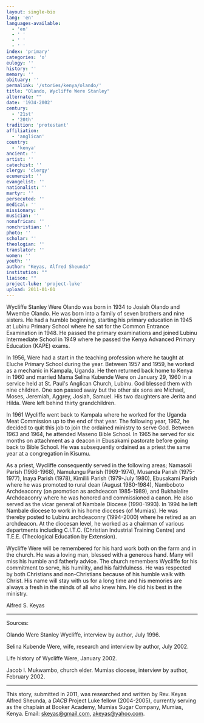 ```yaml
---
layout: single-bio
lang: 'en'
languages-available:
  - 'en'
  - ' '
  - ' '
  - ' '
index: 'primary'
categories: 'o'
eulogy: ''
history: ''
memory: ''
obituary: ''
permalink: '/stories/kenya/olando/'
title: "Olando, Wycliffe Were Stanley"
alternate: ""
date: '1934-2002'
century:
  - '21st'
  - '20th'
tradition: 'protestant'
affiliation:
  - 'anglican'
country:
  - 'kenya'
ancient: ''
artist: ''
catechist: ''
clergy: 'clergy'
ecumenist: ''
evangelist: ''
nationalist: ''
martyr: ''
persecuted: ''
medical: ''
missionary: ''
musician: ''
nonafrican: ''
nonchristian: ''
photo: ''
scholar: ''
theologian: ''
translator: ''
women: ''
youth: ''
author: "Keyas, Alfred Sheunda"
institution: ""
liaison: ""
project-luke: 'project-luke'
upload: 2011-01-01
---
```




Wycliffe Stanley Were Olando was born in 1934 to Josiah Olando and Mwembe Olando. He was born into a family of seven brothers and nine sisters. He had a humble beginning, starting his primary education in 1945 at Lubinu Primary School where he sat for the Common Entrance Examination in 1948. He passed the primary examinations and joined Lubinu Intermediate School in 1949 where he passed the Kenya Advanced Primary Education (KAPE) exams.

In 1956, Were had a start in the teaching profession where he taught at Eluche Primary School during the year. Between 1957 and 1959, he worked as a mechanic in Kampala, Uganda. He then returned back home to Kenya in 1960 and married Mama Selina Kubende Were on January 29, 1960 in a service held at St. Paul's Anglican Church, Lubinu. God blessed them with nine children. One son passed away but the other six sons are Michael, Moses, Jeremiah, Aggrey, Josiah, Samuel. His two daughters are Jerita and Hilda. Were left behind thirty grandchildren.

In 1961 Wycliffe went back to Kampala where he worked for the Uganda Meat Commission up to the end of that year. The following year, 1962, he decided to quit this job to join the ordained ministry to serve God. Between 1963 and 1964, he attended Maseno Bible School. In 1965 he served for six months on attachment as a deacon in Ebusakami pastorate before going back to Bible School. He was subsequently ordained as a priest the same year at a congregation in Kisumu.

As a priest, Wycliffe consequently served in the following areas; Namasoli Parish (1966-1968), Namulungu Parish (1969-1974), Musanda Parish (1975-1977), Inaya Parish (1978), Kimilili Parish (1979-July 1980), Ebusakami Parish where he was promoted to rural dean (August 1980-1984), Namboboto Archdeaconry (on promotion as archdeacon 1985-1989), and Bukhalalire Archdeaconry where he was honored and commissioned a canon. He also served as the vicar general of Nambale Diocese (1990-1993). In 1994 he left Nambale diocese to work in his home dioceses (of Mumias). He was thereby posted to Lubinu archdeaconry (1994-2000) where he retired as an archdeacon. At the diocesan level, he worked as a chairman of various departments including C.I.T.C. (Christian Industrial Training Centre) and T.E.E. (Theological Education by Extension).

Wycliffe Were will be remembered for his hard work both on the farm and in the church. He was a loving man, blessed with a generous hand. Many will miss his humble and fatherly advice. The church remembers Wycliffe for his commitment to serve, his humility, and his faithfulness. He was respected by both Christians and non-Christians because of his humble walk with Christ. His name will stay with us for a long time and his memories are always a fresh in the minds of all who knew him. He did his best in the ministry.

Alfred S. Keyas

---

Sources:

Olando Were Stanley Wycliffe, interview by author, July 1996.

Selina Kubende Were, wife, research and interview by author, July 2002.

Life history of Wycliffe Were, January 2002.

Jacob I. Mukwambo, church elder. Mumias diocese, interview by author, February 2002.

---

This story, submitted in 2011, was researched and written by Rev. Keyas Alfred Sheunda, a *DACB* Project Luke fellow (2004-2005), currently serving as the chaplain at Booker Academy, Mumias Sugar Company, Mumias, Kenya. Email: [skeyas@gmail.com](mailto:skeyas@gmail.com), [akeyas@yahoo.com](mailto:akeyas@yahoo.com).
